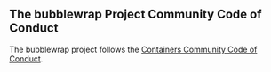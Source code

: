 ## The bubblewrap Project Community Code of Conduct

The bubblewrap project follows the [Containers Community Code of Conduct](https://github.com/containers/common/blob/master/CODE-OF-CONDUCT.md).
